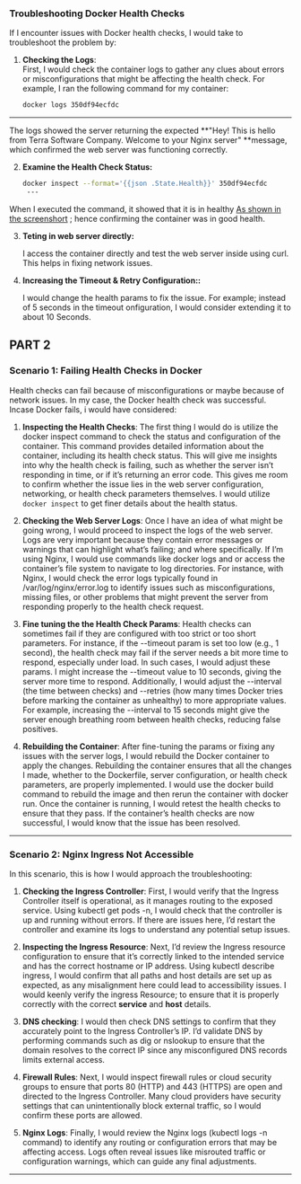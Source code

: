 ### Troubleshooting Docker Health Checks

If I encounter issues with Docker health checks, I would take to troubleshoot the problem by:

1. **Checking the Logs**:  
   First, I would check the container logs to gather any clues about errors or misconfigurations that might be affecting the health check. For example, I ran the following command for my container:
   ```bash
   docker logs 350df94ecfdc
---
The logs showed the server returning the expected **"Hey! This is hello from Terra Software Company. Welcome to your Nginx server" **message, which confirmed the web server was functioning correctly.

2. **Examine the Health Check Status:**

   ```bash
   docker inspect --format='{{json .State.Health}}' 350df94ecfdc
    ---

When I executed the command, it showed that it is in healthy [As shown in the screenshort](https://github.com/Timoo20/info-sec-devops-devsecops-terra/blob/main/images-screenshots/Health-Container-Status.png) ; hence confirming the container was in good health. 


3. **Teting in web server directly:**

   I access the container directly and test the web server inside using curl. This helps in fixing network issues.
  

4. **Increasing the Timeout & Retry Configuration::**

   I would change the health params to fix the issue. For example; instead of 5 seconds in the timeout onfiguration, I would consider extending it to about 10 Seconds. 
  


## PART 2

### Scenario 1: Failing Health Checks in Docker

Health checks can fail because of misconfigurations or maybe because of network issues. In my case, the Docker health check was successful. Incase Docker fails, i would have considered:

1. **Inspecting the Health Checks**: The first thing I would do is utilize the docker inspect command to check the status and configuration of the container. This command provides detailed information about the container, including its health check status. This will give me insights into why the health check is failing, such as whether the server isn’t responding in time, or if it’s returning an error code. This gives me room to confirm whether the issue lies in the web server configuration, networking, or health check parameters themselves.
I would utilize `docker inspect` to get finer details about the health status. 
   
3. **Checking the Web Server Logs**: Once I have an idea of what might be going wrong, I would proceed to inspect the logs of the web server. Logs are very important because they contain error messages or warnings that can highlight what’s failing; and where specifically. If I’m using Nginx, I would use commands like docker logs and or access the container’s file system to navigate to log directories. For instance, with Nginx, I would check the error logs typically found in /var/log/nginx/error.log to identify issues such as misconfigurations, missing files, or other problems that might prevent the server from responding properly to the health check request.

4. **Fine tuning the the Health Check Params**: Health checks can sometimes fail if they are configured with too strict or too short parameters. For instance, if the --timeout param is set too low (e.g., 1 second), the health check may fail if the server needs a bit more time to respond, especially under load. In such cases, I would adjust these params. I might increase the --timeout value to 10 seconds, giving the server more time to respond. Additionally, I would adjust the --interval (the time between checks) and --retries (how many times Docker tries before marking the container as unhealthy) to more appropriate values. For example, increasing the --interval to 15 seconds might give the server enough breathing room between health checks, reducing false positives.
  
5. **Rebuilding the Container**: After fine-tuning the params or fixing any issues with the server logs, I would rebuild the Docker container to apply the changes. Rebuilding the container ensures that all the changes I made, whether to the Dockerfile, server configuration, or health check parameters, are properly implemented. I would use the docker build command to rebuild the image and then rerun the container with docker run. Once the container is running, I would retest the health checks to ensure that they pass. If the container’s health checks are now successful, I would know that the issue has been resolved.

---

### Scenario 2: Nginx Ingress Not Accessible

In this scenario, this is how I would approach the troubleshooting:

1. **Checking the Ingress Controller**: First, I would verify that the Ingress Controller itself is operational, as it manages routing to the exposed service. Using kubectl get pods -n, I would check that the controller is up and running without errors. If there are issues here, I’d restart the controller and examine its logs to understand any potential setup issues.

2. **Inspecting the Ingress Resource**: Next, I’d review the Ingress resource configuration to ensure that it’s correctly linked to the intended service and has the correct hostname or IP address. Using kubectl describe ingress, I would confirm that all paths and host details are set up as expected, as any misalignment here could lead to accessibility issues. I would keenly verify the ingress Resource; to ensure that it is properly correctly with the correct **service** and **host** details.

3. **DNS checking**: I would then check DNS settings to confirm that they accurately point to the Ingress Controller’s IP. I’d validate DNS by performing commands such as dig or nslookup to ensure that the domain resolves to the correct IP since any misconfigured DNS records limits external access.

4. **Firewall Rules**: Next, I would inspect firewall rules or cloud security groups to ensure that ports 80 (HTTP) and 443 (HTTPS) are open and directed to the Ingress Controller. Many cloud providers have security settings that can unintentionally block external traffic, so I would confirm these ports are allowed.

5. **Nginx Logs**: Finally, I would review the Nginx logs (kubectl logs  -n command) to identify any routing or configuration errors that may be affecting access. Logs often reveal issues like misrouted traffic or configuration warnings, which can guide any final adjustments.

---
